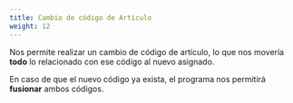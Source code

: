 ```yaml
---
title: Cambio de código de Artículo
weight: 12
---
```

Nos permite realizar un cambio de código de artículo, lo que nos movería **todo** lo relacionado con ese código al nuevo asignado.

En caso de que el nuevo código ya exista, el programa nos permitirá **fusionar** ambos códigos.




